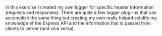 In this exercise I created my own logger for specific header information (requests and responses). There are quite a few logger plug-ins that can accomplish the same thing but creating my own really helped solidify my knowledge of the Express API and the information that is passed from clients to server (and vice versa).